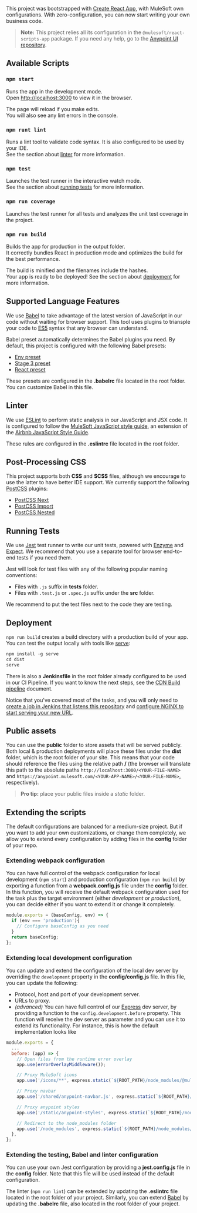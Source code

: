 This project was bootstrapped with [Create React App](https://github.com/facebookincubator/create-react-app), with MuleSoft own configurations. With zero-configuration, you can now start writing your own business code.

> **Note:** This project relies all its configuration in the `@mulesoft/react-scripts-app` package. If you need any help, go to the [Anypoint UI repository](https://github.com/mulesoft/anypoint-ui).

## Available Scripts

### `npm start`

Runs the app in the development mode.<br>
Open [http://localhost:3000](http://localhost:3000) to view it in the browser.

The page will reload if you make edits.<br>
You will also see any lint errors in the console.

### `npm runt lint`

Runs a lint tool to validate code syntax. It is also configured to be used by your IDE.<br>
See the section about [linter](#linter) for more information.

### `npm test`

Launches the test runner in the interactive watch mode.<br>
See the section about [running tests](#running-tests) for more information.

### `npm run coverage`

Launches the test runner for all tests and analyzes the unit test coverage in the project.<br>

### `npm run build`

Builds the app for production in the output folder.<br>
It correctly bundles React in production mode and optimizes the build for the best performance.

The build is minified and the filenames include the hashes.<br>
Your app is ready to be deployed! See the section about [deployment](#deployment) for more information.

## Supported Language Features

We use [Babel](https://babeljs.io/) to take advantage of the latest version of JavaScript in our code without waiting for browser support. This tool uses plugins to triansple your code to [ES5](https://www.ecma-international.org/ecma-262/5.1/) syntax that any browser can understand.

Babel preset automatically determines the Babel plugins you need. By default, this project is configured with the following Babel presets:

* [Env preset](https://babeljs.io/docs/plugins/preset-env/)
* [Stage 3 preset](https://babeljs.io/docs/plugins/preset-stage-3/)
* [React preset](https://babeljs.io/docs/plugins/preset-react/)

These presets are configured in the **.babelrc** file located in the root folder. You can customize Babel in this file.

## Linter

We use [ESLint](https://eslint.org/) to perform static analysis in our JavaScript and JSX code. It is configured to follow the [MuleSoft JavaScript style guide](https://github.com/mulesoft/javascript), an extension of the [Airbnb JavaScript Style Guide](https://github.com/airbnb/javascript).

These rules are configured in the **.eslintrc** file located in the root folder.

## Post-Processing CSS

This project supports both **CSS** and  **SCSS** files, although we encourage to use the latter to have better IDE support. We currently support the following [PostCSS](http://postcss.org/) plugins:

* [PostCSS Next](http://cssnext.io/)
* [PostCSS Import](https://github.com/postcss/postcss-import)
* [PostCSS Nested](https://github.com/postcss/postcss-nested)

## Running Tests

We use [Jest](https://facebook.github.io/jest/) test runner to write our unit tests, powered with [Enzyme](https://github.com/airbnb/enzyme) and [Expect](https://github.com/mjackson/expect). We recommend that you use a separate tool for browser end-to-end tests if you need them.

Jest will look for test files with any of the following popular naming conventions:

* Files with `.js` suffix in __tests__ folder.
* Files with `.test.js` or `.spec.js` suffix under the __src__ folder.

We recommend to put the test files next to the code they are testing.

## Deployment

`npm run build` creates a build directory with a production build of your app. You can test the output locally with tools like [serve](https://github.com/zeit/serve):

```js
npm install -g serve
cd dist
serve
```

There is also a **Jenkinsfile** in the root folder already configured to be used in our CI Pipeline. If you want to know the next steps, see the [CDN Build pipeline](https://github.com/mulesoft/anypoint-ui/blob/master/docs/cdn-build-pipeline.md) document.

Notice that you've covered most of the tasks, and you will only need to [create a job in Jenkins that listens this repository](https://wiki.corp.mulesoft.com/pages/viewpage.action?pageId=45385517) and [configure NGINX to start serving your new URL](https://github.com/mulesoft/anypoint-ui/blob/master/docs/cdn-build-pipeline.md#how-to-distribute-your-ui-artifact).

## Public assets

You can use the **public** folder to store assets that will be served publicly. Both local & production deployments will place these files under the **dist** folder, which is the root folder of your site. This means that your code should reference the files using the relative path **/<YOUR-FILE-NAME>** (the browser will translate this path to the absolute paths `http://localhost:3000/<YOUR-FILE-NAME>` and `https://anypoint.mulesoft.com/<YOUR-APP-NAME>/<YOUR-FILE-NAME>`, respectively).

> **Pro tip:** place your public files inside a *static* folder.

## Extending the scripts

The default configurations are balanced for a medium-size project. But if you want to add your own customizations, or change them completely, we allow you to extend every configuration by adding files in the **config** folder of your repo.

### Extending webpack configuration

You can have full control of the webpack configuration for local development (`npm start`) and production configuration (`npm run build`) by exporting a function from a **webpack.config.js** file under the **config** folder. In this function, you will receive the default webpack configuration used for the task plus the target environment (either _development_ or _production_), you can decide either if you want to extend it or change it completely.

```js
module.exports = (baseConfig, env) => {
  if (env === 'production'){
    // Configure baseConfig as you need
  }
  return baseConfig;
};
```

### Extending local development configuration

You can update and extend the configuration of the local dev server by overriding the `development` property in the **config/config.js** file. In this file, you can update the following:

* Protocol, host and port of your development server.
* URLs to proxy.
* _(advanced)_ You can have full control of our [Express](https://expressjs.com/) dev server, by providing a function to the `config.development.before` property. This function will receive the dev server as parameter and you can use it to extend its functionality. For instance, this is how the default implementation looks like

```js
module.exports = {
  ...
  before: (app) => {
    // Open files from the runtime error overlay
    app.use(errorOverlayMiddleware());

    // Proxy MuleSoft icons
    app.use('/icons/**', express.static(`${ROOT_PATH}/node_modules/@mulesoft/anypoint-icons/lib/sprite.svg`));

    // Proxy navbar
    app.use('/shared/anypoint-navbar.js', express.static(`${ROOT_PATH}/node_modules/@mulesoft/anypoint-navbar/dist/anypoint-navbar.js`));

    // Proxy anypoint styles
    app.use('/static/anypoint-styles', express.static(`${ROOT_PATH}/node_modules/@mulesoft/anypoint-styles`));

    // Redirect to the node_modules folder
    app.use('/node_modules', express.static(`${ROOT_PATH}/node_modules/`));
  },
};
```

### Extending the testing, Babel and linter configuration

You can use your own Jest configuration by providing a **jest.config.js** file in the **config** folder. Note that this file will be used instead of the default configuration.

The linter (`npm run lint`) can be extended by updating the **.eslintrc** file located in the root folder of your project. Similarly, you can extend [Babel](https://babeljs.io/) by updating the  **.babelrc** file, also located in the root folder of your project.
